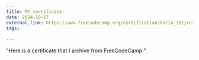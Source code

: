 ```yaml
---
title: MY certificate
date: 2024-10-17
external_link: https://www.freecodecamp.org/certification/Faria_352/responsive-web-design
tags:
  
---
```


"Here is a certificate that I archive from FreeCodeCamp "
